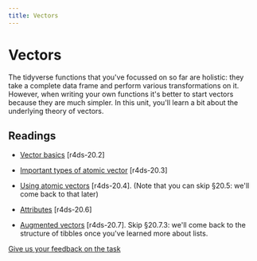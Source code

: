 ```yaml
---
title: Vectors
---
```


<!-- Generated automatically from vectors.yml. Do not edit by hand -->

# Vectors

The tidyverse functions that you've focussed on so far are holistic: they take a complete data frame and perform various transformations on it. However, when writing your own functions it's better to start vectors because they are much simpler. In this unit, you'll learn a bit about the underlying theory of vectors.

## Readings

  * [Vector basics](http://r4ds.had.co.nz/vectors.html#vector-basics) [r4ds-20.2]

  * [Important types of atomic vector](http://r4ds.had.co.nz/vectors.html#important-types-of-atomic-vector) [r4ds-20.3]

  * [Using atomic vectors](http://r4ds.had.co.nz/vectors.html#using-atomic-vectors) [r4ds-20.4].
    (Note that you can skip §20.5: we'll come back to that later)

  * [Attributes](http://r4ds.had.co.nz/vectors.html#attributes) [r4ds-20.6]

  * [Augmented vectors](http://r4ds.had.co.nz/vectors.html#augmented-vectors) [r4ds-20.7].
    Skip §20.7.3: we'll come back to the structure of tibbles once you've
    learned more about lists.



[Give us your feedback on the task](https://goo.gl/forms/Lpq7Cj9dAUIgchJI2)
